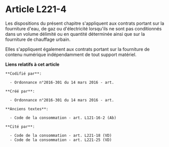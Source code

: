 # Article L221-4

Les dispositions du présent chapitre s'appliquent aux contrats portant sur la fourniture d'eau, de gaz ou d'électricité
lorsqu'ils ne sont pas conditionnés dans un volume délimité ou en quantité déterminée ainsi que sur la fourniture de
chauffage urbain.

Elles s'appliquent également aux contrats portant sur la fourniture de contenu numérique indépendamment de tout support
matériel.

**Liens relatifs à cet article**

	**Codifié par**:

	  - Ordonnance n°2016-301 du 14 mars 2016 - art.

	**Créé par**:

	  - Ordonnance n°2016-301 du 14 mars 2016 - art.

	**Anciens textes**:

	  - Code de la consommation - art. L121-16-2 (Ab)

	**Cité par**:

	  - Code de la consommation - art. L221-18 (VD)
	  - Code de la consommation - art. L221-25 (VD)
